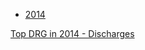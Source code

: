 
* [2014](https://data.cms.gov/Medicare-Inpatient/Inpatient-Prospective-Payment-System-IPPS-Provider/9zmi-76w9)    





[Top DRG in 2014 - Discharges](http://mvigoda.github.io/datasets/Year_2014/Top_Discharges_2014.html)  




